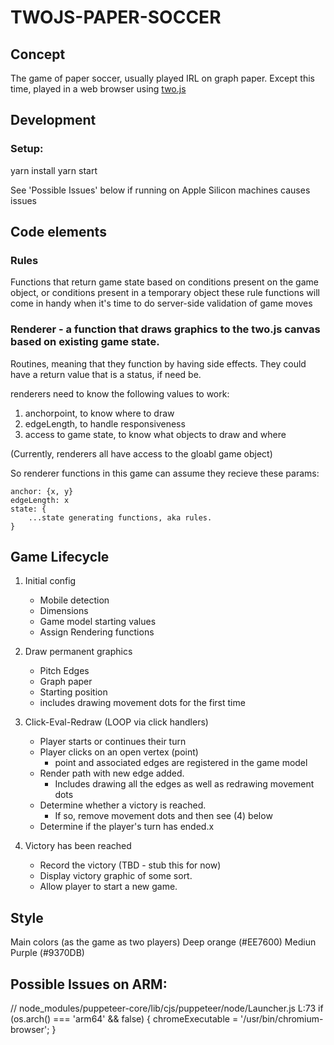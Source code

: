 # TWOJS-PAPER-SOCCER

## Concept

The game of paper soccer, usually played IRL on graph paper. Except this time, played in a web browser using [two.js](https://two.js.org/)

## Development

### Setup:

yarn install
yarn start

See 'Possible Issues' below if running on Apple Silicon machines causes issues

## Code elements

### Rules

Functions that return game state based on conditions present on the game object, or conditions present in a temporary object
these rule functions will come in handy when it's time to do server-side validation of game moves

### Renderer - a function that draws graphics to the two.js canvas based on existing game state.

Routines, meaning that they function by having side effects. They could have a return value that is a status, if need be.

renderers need to know the following values to work:

1. anchorpoint, to know where to draw
2. edgeLength, to handle responsiveness
3. access to game state, to know what objects to draw and where

(Currently, renderers all have access to the gloabl game object)

So renderer functions in this game can assume they recieve these params:
```
anchor: {x, y}
edgeLength: x
state: {
    ...state generating functions, aka rules.
}
```
## Game Lifecycle

1. Initial config

   - Mobile detection
   - Dimensions
   - Game model starting values
   - Assign Rendering functions

2. Draw permanent graphics

   - Pitch Edges
   - Graph paper
   - Starting position
   - includes drawing movement dots for the first time

3. Click-Eval-Redraw (LOOP via click handlers)

   - Player starts or continues their turn
   - Player clicks on an open vertex (point)
     - point and associated edges are registered in the game model
   - Render path with new edge added.
     - Includes drawing all the edges as well as redrawing movement dots
   - Determine whether a victory is reached.
     - If so, remove movement dots and then see (4) below
   - Determine if the player's turn has ended.x

4. Victory has been reached
   - Record the victory (TBD - stub this for now)
   - Display victory graphic of some sort.
   - Allow player to start a new game.


## Style

Main colors (as the game as two players)
Deep orange (#EE7600)
Mediun Purple (#9370DB)
## Possible Issues on ARM:

// node_modules/puppeteer-core/lib/cjs/puppeteer/node/Launcher.js L:73
if (os.arch() === 'arm64' && false) {
    chromeExecutable = '/usr/bin/chromium-browser';
}